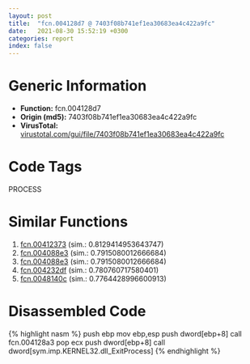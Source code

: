 ```yaml
---
layout: post
title:  "fcn.004128d7 @ 7403f08b741ef1ea30683ea4c422a9fc"
date:   2021-08-30 15:52:19 +0300
categories: report
index: false
---
```


# Generic Information
- **Function:** fcn.004128d7
- **Origin (md5):** 7403f08b741ef1ea30683ea4c422a9fc
- **VirusTotal:** [virustotal.com/gui/file/7403f08b741ef1ea30683ea4c422a9fc][virustotal_ref]

# Code Tags
<span class="tag" id="PROCESS">PROCESS</span>


# Similar Functions

1. [fcn.00412373][similar_1_ref] (sim.: 0.8129414953643747)
2. [fcn.004088e3][similar_2_ref] (sim.: 0.7915080012666684)
3. [fcn.004088e3][similar_3_ref] (sim.: 0.7915080012666684)
4. [fcn.004232df][similar_4_ref] (sim.: 0.780760717580401)
5. [fcn.0048140c][similar_5_ref] (sim.: 0.7764428996600913)


# Disassembled Code

{% highlight nasm %}
push ebp
mov ebp,esp
push dword[ebp+8]
call fcn.004128a3
pop ecx
push dword[ebp+8]
call dword[sym.imp.KERNEL32.dll_ExitProcess]
{% endhighlight %}


[similar_1_ref]: /report/fcn.00412373@c92e12efe3e5a87429ec78e4795c7a7c
[similar_2_ref]: /report/fcn.004088e3@1fd683a7f72f257d6d6de6e845d6c40a
[similar_3_ref]: /report/fcn.004088e3@ed8dcc04880716413628e726708b2463
[similar_4_ref]: /report/fcn.004232df@d96761eb00d2d97e2b6f5ffffed0b46a
[similar_5_ref]: /report/fcn.0048140c@912f1d013a0d6151bc7a7cef6da1b2a0
[virustotal_ref]: https://www.virustotal.com/gui/file/7403f08b741ef1ea30683ea4c422a9fc